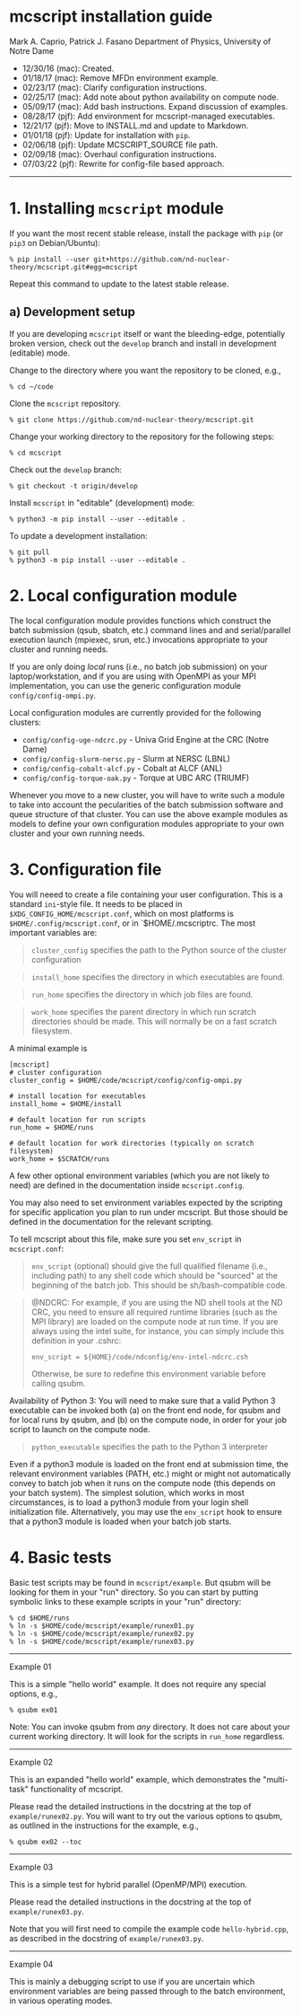 # mcscript installation guide #

Mark A. Caprio, Patrick J. Fasano
Department of Physics, University of Notre Dame

+ 12/30/16 (mac): Created.
+ 01/18/17 (mac): Remove MFDn environment example.
+ 02/23/17 (mac): Clarify configuration instructions.
+ 02/25/17 (mac): Add note about python availability on compute node.
+ 05/09/17 (mac): Add bash instructions.  Expand discussion of examples.
+ 08/28/17 (pjf): Add environment for mcscript-managed executables.
+ 12/21/17 (pjf): Move to INSTALL.md and update to Markdown.
+ 01/01/18 (pjf): Update for installation with `pip`.
+ 02/06/18 (pjf): Update MCSCRIPT_SOURCE file path.
+ 02/09/18 (mac): Overhaul configuration instructions.
+ 07/03/22 (pjf): Rewrite for config-file based approach.

----------------------------------------------------------------

# 1. Installing `mcscript` module #

  If you want the most recent stable release, install the package with `pip`
  (or `pip3` on Debian/Ubuntu):
  ~~~~~~~~~~~~~~~~~~~~~~~~~~~~~~~~~~~~~~~~~~~~~~~~~~~~~~~~~~~~~~~~
  % pip install --user git+https://github.com/nd-nuclear-theory/mcscript.git#egg=mcscript
  ~~~~~~~~~~~~~~~~~~~~~~~~~~~~~~~~~~~~~~~~~~~~~~~~~~~~~~~~~~~~~~~~

  Repeat this command to update to the latest stable release.

  ## a) Development setup ##
  If you are developing `mcscript` itself or want the bleeding-edge, potentially
  broken version, check out the `develop` branch and install in development
  (editable) mode.

  Change to the directory where you want the repository to be cloned,
  e.g.,
  ~~~~~~~~~~~~~~~~
  % cd ~/code
  ~~~~~~~~~~~~~~~~

  Clone the `mcscript` repository.
  ~~~~~~~~~~~~~~~~~~~~~~~~~~~~~~~~~~~~~~~~~~~~~~~~~~~~~~~~~~~~~~~~
  % git clone https://github.com/nd-nuclear-theory/mcscript.git
  ~~~~~~~~~~~~~~~~~~~~~~~~~~~~~~~~~~~~~~~~~~~~~~~~~~~~~~~~~~~~~~~~

  Change your working directory to the repository for the following steps:
  ~~~~~~~~~~~~~~~~
  % cd mcscript
  ~~~~~~~~~~~~~~~~

  Check out the `develop` branch:
  ~~~~~~~~~~~~~~~~~~~~~~~~~~~~~~~~
  % git checkout -t origin/develop
  ~~~~~~~~~~~~~~~~~~~~~~~~~~~~~~~~

  Install `mcscript` in "editable" (development) mode:
  ~~~~~~~~~~~~~~~~~~~~~~~~~~~~~~~~
  % python3 -m pip install --user --editable .
  ~~~~~~~~~~~~~~~~~~~~~~~~~~~~~~~~

  To update a development installation:
  ~~~~~~~~~~~~~~~~
  % git pull
  % python3 -m pip install --user --editable .
  ~~~~~~~~~~~~~~~~

# 2. Local configuration module

  The local configuration module provides functions which construct the batch
  submission (qsub, sbatch, etc.) command lines and and serial/parallel
  execution launch (mpiexec, srun, etc.) invocations appropriate to your
  cluster and running needs.

  If you are only doing *local* runs (i.e., no batch job submission) on your
  laptop/workstation, and if you are using with OpenMPI as your MPI
  implementation, you can use the generic configuration module
  `config/config-ompi.py`.

  Local configuration modules are currently provided for the following clusters:
  * `config/config-uge-ndcrc.py` - Univa Grid Engine at the CRC (Notre Dame)
  * `config/config-slurm-nersc.py` - Slurm at NERSC (LBNL)
  * `config/config-cobalt-alcf.py` - Cobalt at ALCF (ANL)
  * `config/config-torque-oak.py` - Torque at UBC ARC (TRIUMF)

  Whenever you move to a new cluster, you will have to write such a module to
  take into account the pecularities of the batch submission software and queue
  structure of that cluster. You can use the above example modules as models to
  define your own configuration modules appropriate to your own cluster and your
  own running needs.

# 3. Configuration file

  You will neeed to create a file containing your user configuration. This is a
  standard `ini`-style file. It needs to be placed in
  `$XDG_CONFIG_HOME/mcscript.conf`, which on most platforms is
  `$HOME/.config/mcscript.conf`, or in `$HOME/.mcscriptrc. The most important
  variables are:

  > `cluster_config` specifies the path to the Python source of the cluster configuration

  > `install_home` specifies the directory in which executables are found.

  > `run_home` specifies the directory in which job files are found.

  > `work_home` specifies the parent directory in which run scratch directories
  > should be made.  This will normally be on a fast scratch filesystem.

  A minimal example is
  ~~~~~~~~~~~~~~~~~~~~~~~~~~~~~~~~~~~~~~~~~~~~~~~~~~~~~~~~~~~~~~~~
  [mcscript]
  # cluster configuration
  cluster_config = $HOME/code/mcscript/config/config-ompi.py

  # install location for executables
  install_home = $HOME/install

  # default location for run scripts
  run_home = $HOME/runs

  # default location for work directories (typically on scratch filesystem)
  work_home = $SCRATCH/runs
  ~~~~~~~~~~~~~~~~~~~~~~~~~~~~~~~~~~~~~~~~~~~~~~~~~~~~~~~~~~~~~~~~

  A few other optional environment variables (which you are not likely to
  need) are defined in the documentation inside `mcscript.config`.

  You may also need to set environment variables expected by the scripting for
  specific application you plan to run under mcscript.  But those should be
  defined in the documentation for the relevant scripting.

  To tell mcscript about this file, make sure you set `env_script`
  in `mcscript.conf`:

  > `env_script` (optional) should give the full qualified filename (i.e.,
  > including path) to any shell code which should be "sourced" at the beginning
  > of the batch job.  This should be sh/bash-compatible code.

  > @NDCRC: For example, if you are using the ND shell tools at the ND CRC, you need to
  > ensure all required runtime libraries (such as the MPI library) are loaded on
  > the compute node at run time.  If you are always using the intel suite, for
  > instance, you can simply include this definition in your .cshrc:
  >
  > ~~~~~~~~~~~~~~~~~~~~~~~~~~~~~~~~~~~~~~~~~~~~~~~~~~~~~~~~~~~~~~~~
  > env_script = ${HOME}/code/ndconfig/env-intel-ndcrc.csh
  > ~~~~~~~~~~~~~~~~~~~~~~~~~~~~~~~~~~~~~~~~~~~~~~~~~~~~~~~~~~~~~~~~
  >
  > Otherwise, be sure to redefine this environment variable before
  > calling qsubm.

  Availability of Python 3: You will need to make sure that a valid Python 3
  executable can be invoked both (a) on the front end node, for qsubm and for
  local runs by qsubm, and (b) on the compute node, in order for your job script
  to launch on the compute node.

  > `python_executable` specifies the path to the Python 3 interpreter

  Even if a python3 module is loaded on the front end at submission time, the
  relevant environment variables (PATH, etc.) might or might not automatically
  convey to batch job when it runs on the compute node (this depends on your
  batch system).  The simplest solution, which works in most circumstances, is
  to load a python3 module from your login shell initialization file.
  Alternatively, you may use the `env_script` hook to ensure that a python3
  module is loaded when your batch job starts.

# 4. Basic tests

  Basic test scripts may be found in `mcscript/example`.  But qsubm will be
  looking for them in your "run" directory.  So you can start by putting
  symbolic links to these example scripts in your "run" directory:

  ~~~~~~~~~~~~~~~~~~~~~~~~~~~~~~~~~~~~~~~~~~~~~~~~~~~~~~~~~~~~~~~~
  % cd $HOME/runs
  % ln -s $HOME/code/mcscript/example/runex01.py
  % ln -s $HOME/code/mcscript/example/runex02.py
  % ln -s $HOME/code/mcscript/example/runex03.py
  ~~~~~~~~~~~~~~~~~~~~~~~~~~~~~~~~~~~~~~~~~~~~~~~~~~~~~~~~~~~~~~~~

  - - - -

  Example 01

  This is a simple "hello world" example.  It does not require any
  special options, e.g.,
  ~~~~~~~~~~~~~~~~
  % qsubm ex01
  ~~~~~~~~~~~~~~~~

  Note: You can invoke qsubm from *any* directory.  It does not care
  about your current working directory.  It will look for the scripts
  in `run_home` regardless.

  - - - -

  Example 02

  This is an expanded "hello world" example, which demonstrates the
  "multi-task" functionality of mcscript.

  Please read the detailed instructions in the docstring at the top of
  `example/runex02.py`.  You will want to try out the various options to
  qsubm, as outlined in the instructions for the example, e.g.,
  ~~~~~~~~~~~~~~~~
  % qsubm ex02 --toc
  ~~~~~~~~~~~~~~~~

  - - - -

  Example 03

  This is a simple test for hybrid parallel (OpenMP/MPI) execution.

  Please read the detailed instructions in the docstring at the top of
  `example/runex03.py`.

  Note that you will first need to compile the example code `hello-hybrid.cpp`,
  as described in the docstring of `example/runex03.py`.

  - - - -

  Example 04

  This is mainly a debugging script to use if you are uncertain which
  environment variables are being passed through to the batch
  environment, in various operating modes.
